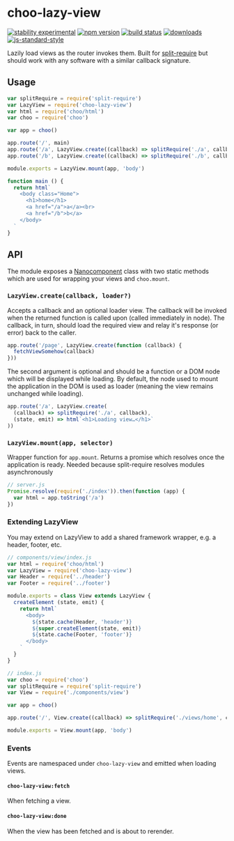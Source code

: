 # choo-lazy-view
[![stability experimental][stability-badge]][stability-link]
[![npm version][version-badge]][npm-link]
[![build status][travis-badge]][travis-link]
[![downloads][downloads-badge]][npm-link]
[![js-standard-style][standard-badge]][standard-link]

Lazily load views as the router invokes them. Built for [split-require][split-require] but should work with any software with a similar callback signature.

## Usage
```javascript
var splitRequire = require('split-require')
var LazyView = require('choo-lazy-view')
var html = require('choo/html')
var choo = require('choo')

var app = choo()

app.route('/', main)
app.route('/a', LazyView.create((callback) => splitRequire('./a', callback)))
app.route('/b', LazyView.create((callback) => splitRequire('./b', callback)))

module.exports = LazyView.mount(app, 'body')

function main () {
  return html`
    <body class="Home">
      <h1>home</h1>
      <a href="/a">a</a><br>
      <a href="/b">b</a>
    </body>
  `
}
```

## API
The module exposes a [Nanocomponent][nanocomponent] class with two static methods which are used for wrapping your views and `choo.mount`.

### `LazyView.create(callback, loader?)`
Accepts a callback and an optional loader view. The callback will be invoked when the returned function is called upon (called immediately in node). The callback, in turn, should load the required view and relay it's response (or error) back to the caller.

```javascript
app.route('/page', LazyView.create(function (callback) {
  fetchViewSomehow(callback)
}))
```

The second argument is optional and should be a function or a DOM node which will be displayed while loading. By default, the node used to mount the application in the DOM is used as loader (meaning the view remains unchanged while loading).

```javascript
app.route('/a', LazyView.create(
  (callback) => splitRequire('./a', callback),
  (state, emit) => html`<h1>Loading view…</h1>`
))
```

### `LazyView.mount(app, selector)`
Wrapper function for `app.mount`. Returns a promise which resolves once the application is ready. Needed because split-require resolves modules asynchronously

```javascript
// server.js
Promise.resolve(require('./index')).then(function (app) {
  var html = app.toString('/a')
})
```

### Extending LazyView
You may extend on LazyView to add a shared framework wrapper, e.g. a header, footer, etc.

```javascript
// components/view/index.js
var html = require('choo/html')
var LazyView = require('choo-lazy-view')
var Header = require('../header')
var Footer = require('../footer')

module.exports = class View extends LazyView {
  createElement (state, emit) {
    return html`
      <body>
        ${state.cache(Header, 'header')}
        ${super.createElement(state, emit)}
        ${state.cache(Footer, 'footer')}
      </body>
    `
  }
}
```

```javascript
// index.js
var choo = require('choo')
var splitRequire = require('split-require')
var View = require('./components/view')

var app = choo()

app.route('/', View.create((callback) => splitRequire('./views/home', callback)))

module.exports = View.mount(app, 'body')
```

### Events
Events are namespaced under `choo-lazy-view` and emitted when loading views.

#### `choo-lazy-view:fetch`
When fetching a view.

#### `choo-lazy-view:done`
When the view has been fetched and is about to rerender.

[choo]: https://github.com/choojs/choo
[nanocomponent]: https://github.com/choojs/nanocomponent
[split-require]: https://github.com/goto-bus-stop/split-require

[stability-badge]: https://img.shields.io/badge/stability-experimental-orange.svg?style=flat-square
[stability-link]: https://nodejs.org/api/documentation.html#documentation_stability_index
[version-badge]: https://img.shields.io/npm/v/choo-lazy-view.svg?style=flat-square
[npm-link]: https://npmjs.org/package/choo-lazy-view
[travis-badge]: https://img.shields.io/travis/jallajs/choo-lazy-view/master.svg?style=flat-square
[travis-link]: https://travis-ci.org/jallajs/choo-lazy-view
[downloads-badge]: http://img.shields.io/npm/dm/choo-lazy-view.svg?style=flat-square
[standard-badge]: https://img.shields.io/badge/code%20style-standard-brightgreen.svg?style=flat-square
[standard-link]: https://github.com/feross/standard
